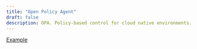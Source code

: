 ```yaml
---
title: "Open Policy Agent"
draft: false
description: OPA. Policy-based control for cloud native environments.
---
```


[Example](https://github.com/pgalonza/opa-demo)
